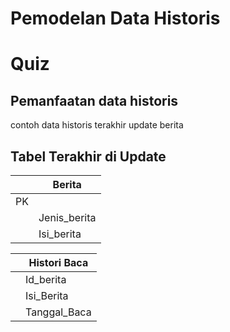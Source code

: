
# Pemodelan Data Historis

# Quiz
## Pemanfaatan data historis
contoh data historis terakhir update berita
## Tabel Terakhir di Update
||Berita|
|---|---|
|PK||ID|
||Jenis_berita|
||Isi_berita|

||Histori Baca|
|---|---|
||Id_berita|
||Isi_Berita|
||Tanggal_Baca|
